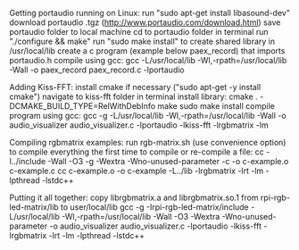 Getting portaudio running on Linux:
    run "sudo apt-get install libasound-dev"
    download portaudio .tgz (http://www.portaudio.com/download.html)
    save portaudio folder to local machine
    cd to portaudio folder in terminal
    run "./configure && make"
    run "sudo make install" to create shared library in /usr/local/lib
    create a c program (example below paex_record) that imports portaudio.h
    compile using gcc:
        gcc -L/usr/local/lib -Wl,-rpath=/usr/local/lib -Wall -o paex_record paex_record.c -lportaudio

Adding Kiss-FFT:
    install cmake if necessary ("sudo apt-get -y install cmake")
    navigate to kiss-fft folder in terminal
    install library:
        cmake . -DCMAKE_BUILD_TYPE=RelWithDebInfo
        make
        sudo make install
    compile program using gcc:
        gcc -g -L/usr/local/lib -Wl,-rpath=/usr/local/lib -Wall -o audio_visualizer audio_visualizer.c -lportaudio -lkiss-fft -lrgbmatrix -lm

Compiling rgbmatrix examples:
    run rgb-matrix.sh (use convenience option) to compile everything the first time
    to compile or re-compile a file:
        cc -I../include -Wall -O3 -g -Wextra -Wno-unused-parameter -c -o c-example.o c-example.c
        cc c-example.o -o c-example -L../lib -lrgbmatrix -lrt -lm -lpthread -lstdc++

Putting it all together:
    copy librgbmatrix.a and librgbmatrix.so.1 from rpi-rgb-led-matrix/lib to user/local/lib
    gcc -g -Irpi-rgb-led-matrix/include -L/usr/local/lib -Wl,-rpath=/usr/local/lib -Wall -O3 -Wextra -Wno-unused-parameter -o audio_visualizer audio_visualizer.c -lportaudio -lkiss-fft -lrgbmatrix -lrt -lm -lpthread -lstdc++
     